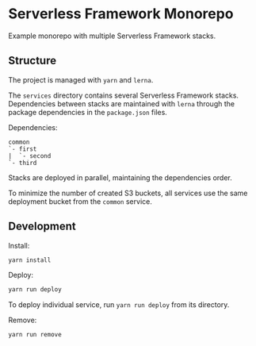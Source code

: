 # Serverless Framework Monorepo

Example monorepo with multiple Serverless Framework stacks.

## Structure

The project is managed with `yarn` and `lerna`.

The `services` directory contains several Serverless Framework stacks.
Dependencies between stacks are maintained with `lerna` through
the package dependencies in the `package.json` files.

Dependencies:

```
common
`- first
|  `- second
`- third
```

Stacks are deployed in parallel, maintaining the dependencies order.

To minimize the number of created S3 buckets,
all services use the same deployment bucket from the `common` service.

## Development

Install:

```bash
yarn install
```

Deploy:

```bash
yarn run deploy
```

To deploy individual service, run `yarn run deploy` from its directory.

Remove:

```
yarn run remove
```
